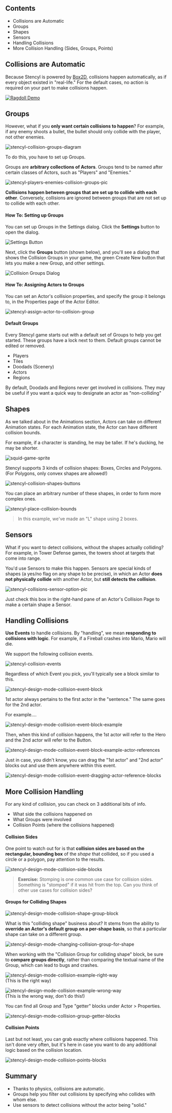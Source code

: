 ## Contents

* Collisions are Automatic
* Groups
* Shapes
* Sensors
* Handling Collisions
* More Collision Handling (Sides, Groups, Points)


## Collisions are Automatic

Because Stencyl is powered by [Box2D](https://www.stencyl.com/help/view/working-with-physics/), collisions happen automatically, as if every object existed in "real-life." For the default cases, no action is required on your part to make collisions happen.

<a href="https://www.stencyl.com/game/play/10715">![Ragdoll Demo](https://static.stencyl.com/pedia2/ch3/ragdoll.png)</a>

 
## Groups

However, what if you **only want certain collisions to happen**? For example, if any enemy shoots a bullet, the bullet should only collide with the player, not other enemies.

![stencyl-collision-groups-diagram](https://static.stencyl.com/help/images/CollisionGroupsIllustration2.png)

To do this, you have to set up Groups.

Groups are **arbitrary collections of Actors**. Groups tend to be named after certain classes of Actors, such as "Players" and "Enemies."

![stencyl-players-enemies-collision-groups-pic](https://static.stencyl.com/pedia2/ch3/collisions/image09.png)

**Collisions happen between groups that are set up to collide with each other**. Conversely, collisions are ignored between groups that are not set up to collide with each other.

 
#### How To: Setting up Groups
You can set up Groups in the Settings dialog. Click the **Settings** button to open the dialog.

![Settings Button](https://static.stencyl.com/help/images/Settings-Button-New.png)

Next, click the **Groups** button (shown below), and you'll see a dialog that shows the Collision Groups in your game, the green Create New button that lets you make a new Group, and other settings.

![Collision Groups Dialog](https://static.stencyl.com/help/images/Settings-CollisionGroupsPic.png)
 
#### How To: Assigning Actors to Groups
You can set an Actor's collision properties, and specify the group it belongs to, in the Properties page of the Actor Editor.

![stencyl-assign-actor-to-collision-group](https://static.stencyl.com/help/images/Collisions_ActorProperties.png)

#### Default Groups

Every Stencyl game starts out with a default set of Groups to help you get started. These groups have a lock next to them. Default groups cannot be edited or removed.

* Players
* Tiles
* Doodads (Scenery)
* Actors
* Regions

By default, Doodads and Regions never get involved in collisions. They may be useful if you want a quick way to designate an actor as "non-colliding"


## Shapes

As we talked about in the Animations section, Actors can take on different Animation states. For each Animation state, the Actor can have different collision bounds.

For example, if a character is standing, he may be taller. If he's ducking, he may be shorter.

![squid-game-sprite](https://static.stencyl.com/pedia2/ch3/collisions/image02.png)

Stencyl supports 3 kinds of collision shapes: Boxes, Circles and Polygons. (For Polygons, only convex shapes are allowed!)

![stencyl-collision-shapes-buttons](https://static.stencyl.com/pedia2/ch3/collisions/image01.png)

You can place an arbitrary number of these shapes, in order to form more complex ones.

![stencyl-place-collision-bounds](https://static.stencyl.com/pedia2/ch3/collisions/image04.png)

> In this example, we've made an "L" shape using 2 boxes.


## Sensors

What if you want to detect collisions, without the shapes actually colliding? For example, in Tower Defense games, the towers shoot at targets that come into range.


You'd use Sensors to make this happen. Sensors are special kinds of shapes (a yes/no flag on any shape to be precise), in which an Actor **does not physically collide** with another Actor, but **still detects the collision**.

![stencyl-collisions-sensor-option-pic](https://static.stencyl.com/pedia2/ch3/collisions/image13.png)

Just check this box in the right-hand pane of an Actor's Collision Page to make a certain shape a Sensor.

 
## Handling Collisions

**Use Events** to handle collisions. By "handling", we mean **responding to collisions with logic**. For example, if a Fireball crashes into Mario, Mario will die.

We support the following collision events.

![stencyl-collision-events](https://static.stencyl.com/pedia2/ch3/collisions/image11.png)

Regardless of which Event you pick, you'll typically see a block similar to this.

![stencyl-design-mode-collision-event-block](https://static.stencyl.com/pedia2/ch3/collisions/image06.png)

1st actor always pertains to the first actor in the "sentence." The same goes for the 2nd actor.

For example....

![stencyl-design-mode-collision-event-block-example](https://static.stencyl.com/pedia2/ch3/collisions/image15.png)

Then, when this kind of collision happens, the 1st actor will refer to the Hero and the 2nd actor will refer to the Button.

![stencyl-design-mode-collision-event-block-example-actor-references](https://static.stencyl.com/pedia2/ch3/collisions/image16.png)

Just in case, you didn't know, you can drag the "1st actor" and "2nd actor" blocks out and use them anywhere within this event.

![stencyl-design-mode-collision-event-dragging-actor-reference-blocks](https://static.stencyl.com/pedia2/ch3/collisions/image17.png)


## More Collision Handling

For any kind of collision, you can check on 3 additional bits of info.

* What side the collisions happened on
* What Groups were involved
* Collision Points (where the collisions happened)
 

#### Collision Sides
One point to watch out for is that **collision sides are based on the rectangular, bounding box** of the *shape* that collided, so if you used a circle or a polygon, pay attention to the results.

![stencyl-design-mode-collision-side-blocks](https://static.stencyl.com/pedia2/ch3/collisions/image03.png)

> **Exercise:** Stomping is one common use case for collision sides. Something is "stomped" if it was hit from the top. Can you think of other use cases for collision sides?
 

#### Groups for Colliding Shapes

![stencyl-design-mode-collision-shape-group-block](https://static.stencyl.com/pedia2/ch3/collisions/image12.png)

What is this "colliding shape" business about? It stems from the ability to **override an Actor's default group on a per-shape basis**, so that a particular shape can take on a different group.

![stencyl-design-mode-changing-collision-group-for-shape](https://static.stencyl.com/pedia2/ch3/collisions/image10.png)

When working with the "Collision Group for colliding shape" block, be sure to **compare groups directly**, rather than comparing the textual name of the Group, which can lead to bugs and crashes.

![stencyl-design-mode-collision-example-right-way](https://static.stencyl.com/pedia2/ch3/collisions/image00.png)
<br/>(This is the right way)

![stencyl-design-mode-collision-example-wrong-way](https://static.stencyl.com/pedia2/ch3/collisions/image08.png)
<br/>(This is the wrong way, don't do this!)


You can find all Group and Type "getter" blocks under Actor > Properties.

![stencyl-design-mode-collision-group-getter-blocks](https://static.stencyl.com/pedia2/ch3/collisions/image05.png)


#### Collision Points
Last but not least, you can grab exactly where collisions happened. This isn't done very often, but it's here in case you want to do any additional logic based on the collision location.

![stencyl-design-mode-collision-points-blocks](https://static.stencyl.com/pedia2/ch3/collisions/image07.png) 

## Summary

* Thanks to physics, collisions are automatic.
* Groups help you filter out collisions by specifying who collides with whom else.
* Use sensors to detect collisions without the actor being "solid."

